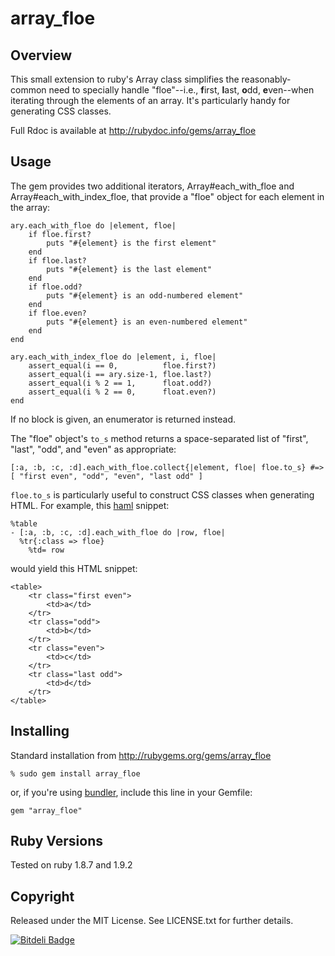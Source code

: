 # array_floe

## Overview

This small extension to ruby's Array class simplifies the reasonably-common
need to specially handle "floe"--i.e., **f**irst, **l**ast, **o**dd,
**e**ven--when iterating through the elements of an array.  It's particularly
handy for generating CSS classes.

Full Rdoc is available at http://rubydoc.info/gems/array_floe

## Usage

The gem provides two additional iterators, Array#each_with_floe and
Array#each_with_index_floe, that provide a "floe" object for each element in
the array:

    ary.each_with_floe do |element, floe|
        if floe.first?
            puts "#{element} is the first element"
        end
        if floe.last?
            puts "#{element} is the last element"
        end
        if floe.odd?
            puts "#{element} is an odd-numbered element"
        end
        if floe.even?
            puts "#{element} is an even-numbered element"
        end
    end

    ary.each_with_index_floe do |element, i, floe|
        assert_equal(i == 0,          floe.first?)
        assert_equal(i == ary.size-1, floe.last?)
        assert_equal(i % 2 == 1,      float.odd?)
        assert_equal(i % 2 == 0,      float.even?)
    end

If no block is given, an enumerator is returned instead.

The "floe" object's `to_s` method returns a space-separated list of "first",
"last", "odd", and "even" as appropriate:

    [:a, :b, :c, :d].each_with_floe.collect{|element, floe| floe.to_s} #=> [ "first even", "odd", "even", "last odd" ]

`floe.to_s` is particularly useful to construct CSS classes when generating
HTML.  For example, this [haml](http://haml-lang.com/) snippet:

    %table
    - [:a, :b, :c, :d].each_with_floe do |row, floe|
      %tr{:class => floe}
        %td= row

would yield this HTML snippet:

    <table>
        <tr class="first even">
            <td>a</td>
        </tr>
        <tr class="odd">
            <td>b</td>
        </tr>
        <tr class="even">
            <td>c</td>
        </tr>
        <tr class="last odd">
            <td>d</td>
        </tr>
    </table>

## Installing

Standard installation from http://rubygems.org/gems/array_floe

    % sudo gem install array_floe

or, if you're using [bundler](http://gembundler.com/), include this line in
your Gemfile:

    gem "array_floe"

## Ruby Versions

Tested on ruby 1.8.7 and 1.9.2

## Copyright

Released under the MIT License.  See LICENSE.txt for further details.


[![Bitdeli Badge](https://d2weczhvl823v0.cloudfront.net/ronen/array_floe/trend.png)](https://bitdeli.com/free "Bitdeli Badge")

